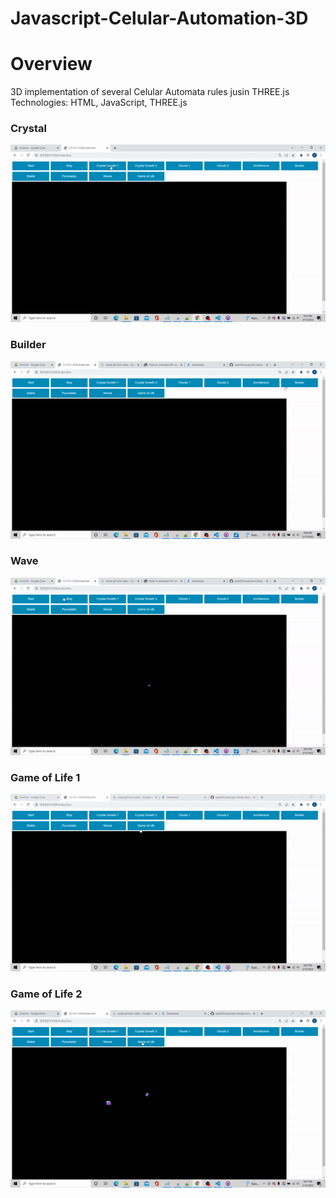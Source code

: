 # Javascript-Celular-Automation-3D

# Overview
3D implementation of several Celular Automata rules jusin THREE.js <br/>
Technologies: HTML, JavaScript, THREE.js <br/>
### Crystal
![](gifs/cry.gif)
### Builder
![](gifs/build.gif)
### Wave
![](gifs/wave.gif)
### Game of Life 1
![](gifs/game1.gif)
### Game of Life 2
![](gifs/game2.gif)
